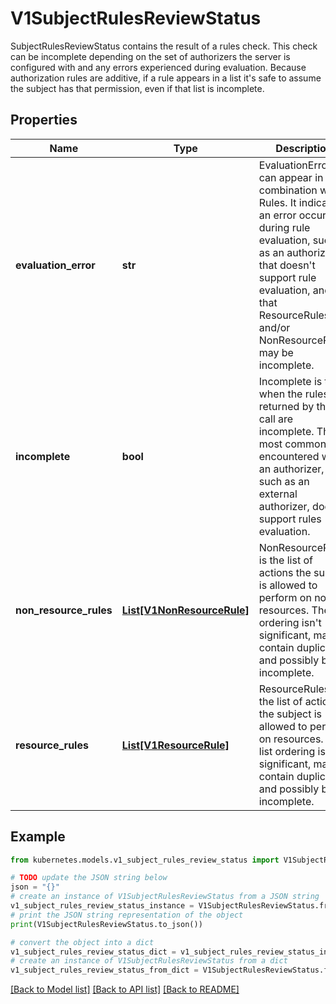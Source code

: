 # V1SubjectRulesReviewStatus

SubjectRulesReviewStatus contains the result of a rules check. This check can be incomplete depending on the set of authorizers the server is configured with and any errors experienced during evaluation. Because authorization rules are additive, if a rule appears in a list it's safe to assume the subject has that permission, even if that list is incomplete.

## Properties

Name | Type | Description | Notes
------------ | ------------- | ------------- | -------------
**evaluation_error** | **str** | EvaluationError can appear in combination with Rules. It indicates an error occurred during rule evaluation, such as an authorizer that doesn&#39;t support rule evaluation, and that ResourceRules and/or NonResourceRules may be incomplete. | [optional] 
**incomplete** | **bool** | Incomplete is true when the rules returned by this call are incomplete. This is most commonly encountered when an authorizer, such as an external authorizer, doesn&#39;t support rules evaluation. | [default to False]
**non_resource_rules** | [**List[V1NonResourceRule]**](V1NonResourceRule.md) | NonResourceRules is the list of actions the subject is allowed to perform on non-resources. The list ordering isn&#39;t significant, may contain duplicates, and possibly be incomplete. | 
**resource_rules** | [**List[V1ResourceRule]**](V1ResourceRule.md) | ResourceRules is the list of actions the subject is allowed to perform on resources. The list ordering isn&#39;t significant, may contain duplicates, and possibly be incomplete. | 

## Example

```python
from kubernetes.models.v1_subject_rules_review_status import V1SubjectRulesReviewStatus

# TODO update the JSON string below
json = "{}"
# create an instance of V1SubjectRulesReviewStatus from a JSON string
v1_subject_rules_review_status_instance = V1SubjectRulesReviewStatus.from_json(json)
# print the JSON string representation of the object
print(V1SubjectRulesReviewStatus.to_json())

# convert the object into a dict
v1_subject_rules_review_status_dict = v1_subject_rules_review_status_instance.to_dict()
# create an instance of V1SubjectRulesReviewStatus from a dict
v1_subject_rules_review_status_from_dict = V1SubjectRulesReviewStatus.from_dict(v1_subject_rules_review_status_dict)
```
[[Back to Model list]](../README.md#documentation-for-models) [[Back to API list]](../README.md#documentation-for-api-endpoints) [[Back to README]](../README.md)


